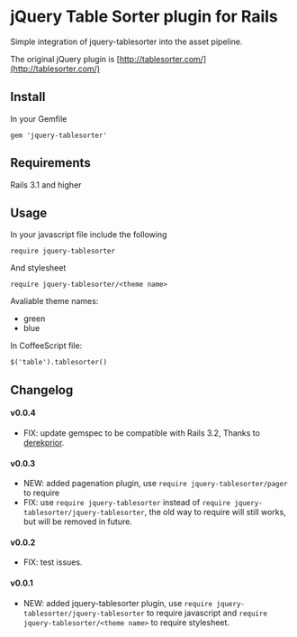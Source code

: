 jQuery Table Sorter plugin for Rails
===

Simple integration of jquery-tablesorter into the asset pipeline.

The original jQuery plugin is [http://tablesorter.com/](http://tablesorter.com/)

Install
---
In your Gemfile

```
gem 'jquery-tablesorter'
```

Requirements
---

Rails 3.1 and higher

Usage
---

In your javascript file include the following

```
require jquery-tablesorter
```

And stylesheet

```
require jquery-tablesorter/<theme name>
```

Avaliable theme names:

* green
* blue

In CoffeeScript file:

```
$('table').tablesorter()
```

Changelog
---

#### v0.0.4

* FIX: update gemspec to be compatible with Rails 3.2, Thanks to [derekprior](https://github.com/derekprior).

#### v0.0.3

* NEW: added pagenation plugin, use `require jquery-tablesorter/pager` to require
* FIX: use `require jquery-tablesorter` instead of `require jquery-tablesorter/jquery-tablesorter`, the old way to require will still works, but will be removed in future.

#### v0.0.2

* FIX: test issues.

#### v0.0.1

* NEW: added jquery-tablesorter plugin, use `require jquery-tablesorter/jquery-tablesorter` to require javascript and `require jquery-tablesorter/<theme name>` to require stylesheet.
